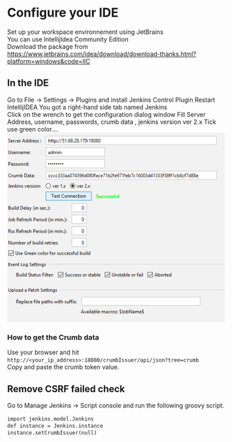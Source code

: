 # Configure your IDE 
Set up your workspace environnement using JetBrains    
You can use IntellijIdea Community Edition     
Download the package from   
https://www.jetbrains.com/idea/download/download-thanks.html?platform=windows&code=IIC
 
## In the IDE 
Go to File -> Settings  -> Plugins 
and install Jenkins Control Plugin 
Restart IntellijIDEA
You got a right-hand side tab named Jenkins   
Click on the wrench to get the configuration dialog window
Fill Server Address, username, passwords, crumb data , jenkins version ver 2.x
Tick use green color....
![Jenkins_config](screenshots/jenkins_config_plugin.png)
### How to get the Crumb data  
Use your browser and hit  
```http://<your_ip_address>:18080/crumbIssuer/api/json?tree=crumb```  
Copy and paste the crumb token value.    

## Remove CSRF failed check 
Go to Manage Jenkins -> Script console and run the following groovy script.
```gwt javascript
import jenkins.model.Jenkins
def instance = Jenkins.instance
instance.setCrumbIssuer(null)
```

